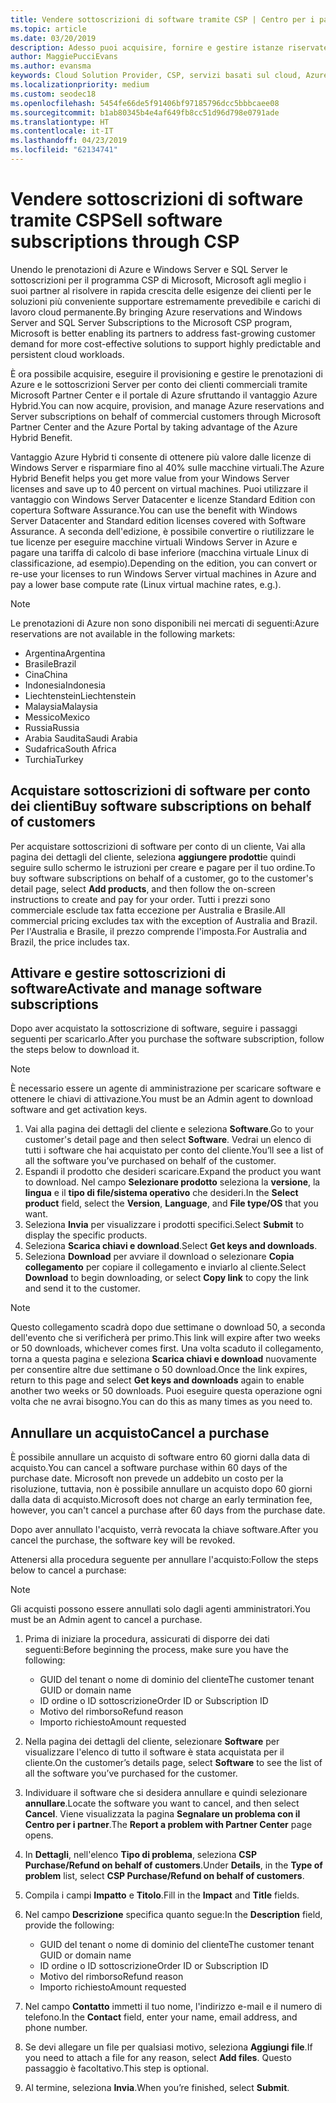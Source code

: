 ```yaml
---
title: Vendere sottoscrizioni di software tramite CSP | Centro per i partner
ms.topic: article
ms.date: 03/20/2019
description: Adesso puoi acquisire, fornire e gestire istanze riservate di Azure e sottoscrizioni server per conto dei clienti commerciali tramite il Centro per i partner Microsoft e il portale di Azure sfruttando Vantaggio Azure Hybrid.
author: MaggiePucciEvans
ms.author: evansma
keywords: Cloud Solution Provider, CSP, servizi basati sul cloud, Azure, istanze riservate di Azure, Windows Server, SQL Server, sottoscrizioni di software
ms.localizationpriority: medium
ms.custom: seodec18
ms.openlocfilehash: 5454fe66de5f91406bf97185796dcc5bbbcaee08
ms.sourcegitcommit: b1ab80345b4e4af649fb8cc51d96d798e0791ade
ms.translationtype: HT
ms.contentlocale: it-IT
ms.lasthandoff: 04/23/2019
ms.locfileid: "62134741"
---
```

# <a name="sell-software-subscriptions-through-csp"></a><span data-ttu-id="e2676-104">Vendere sottoscrizioni di software tramite CSP</span><span class="sxs-lookup"><span data-stu-id="e2676-104">Sell software subscriptions through CSP</span></span>

<span data-ttu-id="e2676-105">Unendo le prenotazioni di Azure e Windows Server e SQL Server le sottoscrizioni per il programma CSP di Microsoft, Microsoft agli meglio i suoi partner al risolvere in rapida crescita delle esigenze dei clienti per le soluzioni più conveniente supportare estremamente prevedibile e carichi di lavoro cloud permanente.</span><span class="sxs-lookup"><span data-stu-id="e2676-105">By bringing Azure reservations and Windows Server and SQL Server Subscriptions to the Microsoft CSP program, Microsoft is better enabling its partners to address fast-growing customer demand for more cost-effective solutions to support highly predictable and persistent cloud workloads.</span></span> 

<span data-ttu-id="e2676-106">È ora possibile acquisire, eseguire il provisioning e gestire le prenotazioni di Azure e le sottoscrizioni Server per conto dei clienti commerciali tramite Microsoft Partner Center e il portale di Azure sfruttando il vantaggio Azure Hybrid.</span><span class="sxs-lookup"><span data-stu-id="e2676-106">You can now acquire, provision, and manage Azure reservations and Server subscriptions on behalf of commercial customers through Microsoft Partner Center and the Azure Portal by taking advantage of the Azure Hybrid Benefit.</span></span> 

<span data-ttu-id="e2676-107">Vantaggio Azure Hybrid ti consente di ottenere più valore dalle licenze di Windows Server e risparmiare fino al 40% sulle macchine virtuali.</span><span class="sxs-lookup"><span data-stu-id="e2676-107">The Azure Hybrid Benefit helps you get more value from your Windows Server licenses and save up to 40 percent on virtual machines.</span></span> <span data-ttu-id="e2676-108">Puoi utilizzare il vantaggio con Windows Server Datacenter e licenze Standard Edition con copertura Software Assurance.</span><span class="sxs-lookup"><span data-stu-id="e2676-108">You can use the benefit with Windows Server Datacenter and Standard edition licenses covered with Software Assurance.</span></span> <span data-ttu-id="e2676-109">A seconda dell'edizione, è possibile convertire o riutilizzare le tue licenze per eseguire macchine virtuali Windows Server in Azure e pagare una tariffa di calcolo di base inferiore (macchina virtuale Linux di classificazione, ad esempio).</span><span class="sxs-lookup"><span data-stu-id="e2676-109">Depending on the edition, you can convert or re-use your licenses to run Windows Server virtual machines in Azure and pay a lower base compute rate (Linux virtual machine rates, e.g.).</span></span>

> [!NOTE]  
> <span data-ttu-id="e2676-110">Le prenotazioni di Azure non sono disponibili nei mercati di seguenti:</span><span class="sxs-lookup"><span data-stu-id="e2676-110">Azure reservations are not available in the following markets:</span></span>  
> * <span data-ttu-id="e2676-111">Argentina</span><span class="sxs-lookup"><span data-stu-id="e2676-111">Argentina</span></span>
> * <span data-ttu-id="e2676-112">Brasile</span><span class="sxs-lookup"><span data-stu-id="e2676-112">Brazil</span></span>
> * <span data-ttu-id="e2676-113">Cina</span><span class="sxs-lookup"><span data-stu-id="e2676-113">China</span></span>
> * <span data-ttu-id="e2676-114">Indonesia</span><span class="sxs-lookup"><span data-stu-id="e2676-114">Indonesia</span></span>
> * <span data-ttu-id="e2676-115">Liechtenstein</span><span class="sxs-lookup"><span data-stu-id="e2676-115">Liechtenstein</span></span>
> * <span data-ttu-id="e2676-116">Malaysia</span><span class="sxs-lookup"><span data-stu-id="e2676-116">Malaysia</span></span>
> * <span data-ttu-id="e2676-117">Messico</span><span class="sxs-lookup"><span data-stu-id="e2676-117">Mexico</span></span>
> * <span data-ttu-id="e2676-118">Russia</span><span class="sxs-lookup"><span data-stu-id="e2676-118">Russia</span></span>
> * <span data-ttu-id="e2676-119">Arabia Saudita</span><span class="sxs-lookup"><span data-stu-id="e2676-119">Saudi Arabia</span></span>
> * <span data-ttu-id="e2676-120">Sudafrica</span><span class="sxs-lookup"><span data-stu-id="e2676-120">South Africa</span></span>
> * <span data-ttu-id="e2676-121">Turchia</span><span class="sxs-lookup"><span data-stu-id="e2676-121">Turkey</span></span>

<!--March 20, 2019 - this list of countries was correct as of today. Maggie last updated the list according to FAREAST\v-pubobb in bug 20907186.
-->

## <a name="buy-software-subscriptions-on-behalf-of-customers"></a><span data-ttu-id="e2676-122">Acquistare sottoscrizioni di software per conto dei clienti</span><span class="sxs-lookup"><span data-stu-id="e2676-122">Buy software subscriptions on behalf of customers</span></span>

<span data-ttu-id="e2676-123">Per acquistare sottoscrizioni di software per conto di un cliente, Vai alla pagina dei dettagli del cliente, seleziona **aggiungere prodotti**e quindi seguire sullo schermo le istruzioni per creare e pagare per il tuo ordine.</span><span class="sxs-lookup"><span data-stu-id="e2676-123">To buy software subscriptions on behalf of a customer, go to the customer's detail page, select **Add products**, and then follow the on-screen instructions to create and pay for your order.</span></span> <span data-ttu-id="e2676-124">Tutti i prezzi sono commerciale esclude tax fatta eccezione per Australia e Brasile.</span><span class="sxs-lookup"><span data-stu-id="e2676-124">All commercial pricing excludes tax with the exception of Australia and Brazil.</span></span> <span data-ttu-id="e2676-125">Per l'Australia e Brasile, il prezzo comprende l'imposta.</span><span class="sxs-lookup"><span data-stu-id="e2676-125">For Australia and Brazil, the price includes tax.</span></span>

## <a name="activate-and-manage-software-subscriptions"></a><span data-ttu-id="e2676-126">Attivare e gestire sottoscrizioni di software</span><span class="sxs-lookup"><span data-stu-id="e2676-126">Activate and manage software subscriptions</span></span>

<span data-ttu-id="e2676-127">Dopo aver acquistato la sottoscrizione di software, seguire i passaggi seguenti per scaricarlo.</span><span class="sxs-lookup"><span data-stu-id="e2676-127">After you purchase the software subscription, follow the steps below to download it.</span></span>

>[!NOTE]
><span data-ttu-id="e2676-128">È necessario essere un agente di amministrazione per scaricare software e ottenere le chiavi di attivazione.</span><span class="sxs-lookup"><span data-stu-id="e2676-128">You must be an Admin agent to download software and get activation keys.</span></span>

1. <span data-ttu-id="e2676-129">Vai alla pagina dei dettagli del cliente e seleziona **Software**.</span><span class="sxs-lookup"><span data-stu-id="e2676-129">Go to your customer's detail page and then select **Software**.</span></span> <span data-ttu-id="e2676-130">Vedrai un elenco di tutti i software che hai acquistato per conto del cliente.</span><span class="sxs-lookup"><span data-stu-id="e2676-130">You’ll see a list of all the software you’ve purchased on behalf of the customer.</span></span> 
2.  <span data-ttu-id="e2676-131">Espandi il prodotto che desideri scaricare.</span><span class="sxs-lookup"><span data-stu-id="e2676-131">Expand the product you want to download.</span></span> <span data-ttu-id="e2676-132">Nel campo **Selezionare prodotto** seleziona la **versione**, la **lingua** e il **tipo di file/sistema operativo** che desideri.</span><span class="sxs-lookup"><span data-stu-id="e2676-132">In the **Select product** field, select the **Version**, **Language**, and **File type/OS** that you want.</span></span> 
3.  <span data-ttu-id="e2676-133">Seleziona **Invia** per visualizzare i prodotti specifici.</span><span class="sxs-lookup"><span data-stu-id="e2676-133">Select **Submit** to display the specific products.</span></span> 
4.  <span data-ttu-id="e2676-134">Seleziona **Scarica chiavi e download**.</span><span class="sxs-lookup"><span data-stu-id="e2676-134">Select **Get keys and downloads**.</span></span> 
5.  <span data-ttu-id="e2676-135">Seleziona **Download** per avviare il download o selezionare **Copia collegamento** per copiare il collegamento e inviarlo al cliente.</span><span class="sxs-lookup"><span data-stu-id="e2676-135">Select **Download** to begin downloading, or select **Copy link** to copy the link and send it to the customer.</span></span> 

>[!NOTE]
><span data-ttu-id="e2676-136">Questo collegamento scadrà dopo due settimane o download 50, a seconda dell'evento che si verificherà per primo.</span><span class="sxs-lookup"><span data-stu-id="e2676-136">This link will expire after two weeks or 50 downloads, whichever comes first.</span></span> <span data-ttu-id="e2676-137">Una volta scaduto il collegamento, torna a questa pagina e seleziona **Scarica chiavi e download** nuovamente per consentire altre due settimane o 50 download.</span><span class="sxs-lookup"><span data-stu-id="e2676-137">Once the link expires, return to this page and select **Get keys and downloads** again to enable another two weeks or 50 downloads.</span></span> <span data-ttu-id="e2676-138">Puoi eseguire questa operazione ogni volta che ne avrai bisogno.</span><span class="sxs-lookup"><span data-stu-id="e2676-138">You can do this as many times as you need to.</span></span> 

## <a name="cancel-a-purchase"></a><span data-ttu-id="e2676-139">Annullare un acquisto</span><span class="sxs-lookup"><span data-stu-id="e2676-139">Cancel a purchase</span></span>

<span data-ttu-id="e2676-140">È possibile annullare un acquisto di software entro 60 giorni dalla data di acquisto.</span><span class="sxs-lookup"><span data-stu-id="e2676-140">You can cancel a software purchase within 60 days of the purchase date.</span></span> <span data-ttu-id="e2676-141">Microsoft non prevede un addebito un costo per la risoluzione, tuttavia, non è possibile annullare un acquisto dopo 60 giorni dalla data di acquisto.</span><span class="sxs-lookup"><span data-stu-id="e2676-141">Microsoft does not charge an early termination fee, however, you can't cancel a purchase after 60 days from the purchase date.</span></span>

<span data-ttu-id="e2676-142">Dopo aver annullato l'acquisto, verrà revocata la chiave software.</span><span class="sxs-lookup"><span data-stu-id="e2676-142">After you cancel the purchase, the software key will be revoked.</span></span> 

<span data-ttu-id="e2676-143">Attenersi alla procedura seguente per annullare l'acquisto:</span><span class="sxs-lookup"><span data-stu-id="e2676-143">Follow the steps below to cancel a purchase:</span></span>

>[!NOTE]
><span data-ttu-id="e2676-144">Gli acquisti possono essere annullati solo dagli agenti amministratori.</span><span class="sxs-lookup"><span data-stu-id="e2676-144">You must be an Admin agent to cancel a purchase.</span></span> 

1.  <span data-ttu-id="e2676-145">Prima di iniziare la procedura, assicurati di disporre dei dati seguenti:</span><span class="sxs-lookup"><span data-stu-id="e2676-145">Before beginning the process, make sure you have the following:</span></span>
    -   <span data-ttu-id="e2676-146">GUID del tenant o nome di dominio del cliente</span><span class="sxs-lookup"><span data-stu-id="e2676-146">The customer tenant GUID or domain name</span></span>
    -   <span data-ttu-id="e2676-147">ID ordine o ID sottoscrizione</span><span class="sxs-lookup"><span data-stu-id="e2676-147">Order ID or Subscription ID</span></span>
    -   <span data-ttu-id="e2676-148">Motivo del rimborso</span><span class="sxs-lookup"><span data-stu-id="e2676-148">Refund reason</span></span>
    -   <span data-ttu-id="e2676-149">Importo richiesto</span><span class="sxs-lookup"><span data-stu-id="e2676-149">Amount requested</span></span>

2.  <span data-ttu-id="e2676-150">Nella pagina dei dettagli del cliente, selezionare **Software** per visualizzare l'elenco di tutto il software è stata acquistata per il cliente.</span><span class="sxs-lookup"><span data-stu-id="e2676-150">On the customer’s details page, select **Software** to see the list of all the software you’ve purchased for the customer.</span></span> 

3.  <span data-ttu-id="e2676-151">Individuare il software che si desidera annullare e quindi selezionare **annullare**.</span><span class="sxs-lookup"><span data-stu-id="e2676-151">Locate the software you want to cancel, and then select **Cancel**.</span></span> <span data-ttu-id="e2676-152">Viene visualizzata la pagina **Segnalare un problema con il Centro per i partner**.</span><span class="sxs-lookup"><span data-stu-id="e2676-152">The **Report a problem with Partner Center** page opens.</span></span> 

4.  <span data-ttu-id="e2676-153">In **Dettagli**, nell'elenco **Tipo di problema**, seleziona **CSP Purchase/Refund on behalf of customers**.</span><span class="sxs-lookup"><span data-stu-id="e2676-153">Under **Details**, in the **Type of problem** list, select **CSP Purchase/Refund on behalf of customers**.</span></span>

5.  <span data-ttu-id="e2676-154">Compila i campi **Impatto** e **Titolo**.</span><span class="sxs-lookup"><span data-stu-id="e2676-154">Fill in the **Impact** and **Title** fields.</span></span> 

6.  <span data-ttu-id="e2676-155">Nel campo **Descrizione** specifica quanto segue:</span><span class="sxs-lookup"><span data-stu-id="e2676-155">In the **Description** field, provide the following:</span></span> 
    -   <span data-ttu-id="e2676-156">GUID del tenant o nome di dominio del cliente</span><span class="sxs-lookup"><span data-stu-id="e2676-156">The customer tenant GUID or domain name</span></span>
    -   <span data-ttu-id="e2676-157">ID ordine o ID sottoscrizione</span><span class="sxs-lookup"><span data-stu-id="e2676-157">Order ID or Subscription ID</span></span>
    -   <span data-ttu-id="e2676-158">Motivo del rimborso</span><span class="sxs-lookup"><span data-stu-id="e2676-158">Refund reason</span></span>
    -   <span data-ttu-id="e2676-159">Importo richiesto</span><span class="sxs-lookup"><span data-stu-id="e2676-159">Amount requested</span></span>

7.  <span data-ttu-id="e2676-160">Nel campo **Contatto** immetti il tuo nome, l'indirizzo e-mail e il numero di telefono.</span><span class="sxs-lookup"><span data-stu-id="e2676-160">In the **Contact** field, enter your name, email address, and phone number.</span></span> 

8.  <span data-ttu-id="e2676-161">Se devi allegare un file per qualsiasi motivo, seleziona **Aggiungi file**.</span><span class="sxs-lookup"><span data-stu-id="e2676-161">If you need to attach a file for any reason, select **Add files**.</span></span> <span data-ttu-id="e2676-162">Questo passaggio è facoltativo.</span><span class="sxs-lookup"><span data-stu-id="e2676-162">This step is optional.</span></span> 

9.  <span data-ttu-id="e2676-163">Al termine, seleziona **Invia**.</span><span class="sxs-lookup"><span data-stu-id="e2676-163">When you’re finished, select **Submit**.</span></span>
